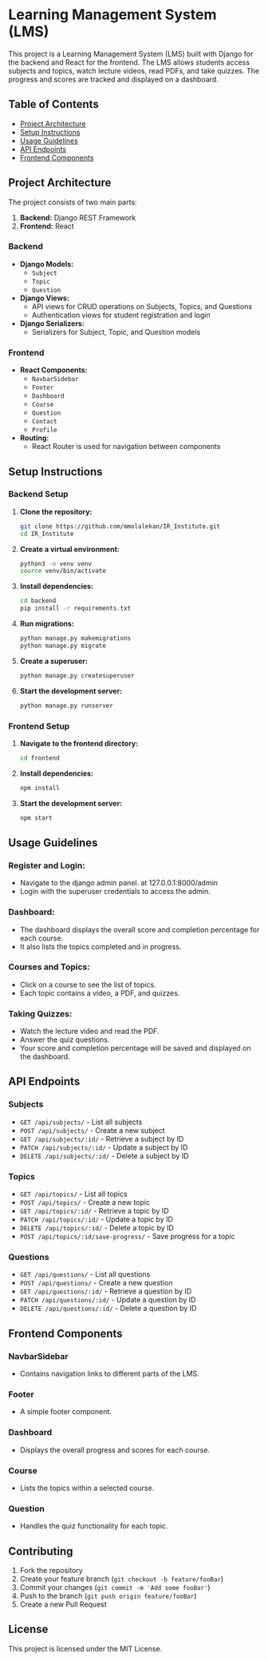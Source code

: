 # Learning Management System (LMS)

This project is a Learning Management System (LMS) built with Django for the backend and React for the frontend. The LMS allows students access subjects and topics, watch lecture videos, read PDFs, and take quizzes. The progress and scores are tracked and displayed on a dashboard.

## Table of Contents

- [Project Architecture](#project-architecture)
- [Setup Instructions](#setup-instructions)
- [Usage Guidelines](#usage-guidelines)
- [API Endpoints](#api-endpoints)
- [Frontend Components](#frontend-components)

## Project Architecture

The project consists of two main parts:
1. **Backend:** Django REST Framework
2. **Frontend:** React

### Backend
- **Django Models:**
  - `Subject`
  - `Topic`
  - `Question`
- **Django Views:**
  - API views for CRUD operations on Subjects, Topics, and Questions
  - Authentication views for student registration and login
- **Django Serializers:**
  - Serializers for Subject, Topic, and Question models

### Frontend
- **React Components:**
  - `NavbarSidebar`
  - `Footer`
  - `Dashboard`
  - `Course`
  - `Question`
  - `Contact`
  - `Profile`
- **Routing:**
  - React Router is used for navigation between components

## Setup Instructions

### Backend Setup

1. **Clone the repository:**
   ```sh
   git clone https://github.com/mmolalekan/IR_Institute.git
   cd IR_Institute

2. **Create a virtual environment:**
   ```sh
   python3 -m venv venv
   source venv/bin/activate
3. **Install dependencies:**
   ```sh
   cd backend
   pip install -r requirements.txt
4. **Run migrations:**
   ```sh
   python manage.py makemigrations
   python manage.py migrate
5. **Create a superuser:**
   ```sh
   python manage.py createsuperuser
6. **Start the development server:**
   ```sh
   python manage.py runserver


### Frontend Setup

1. **Navigate to the frontend directory:**
   ```sh
   cd frontend

2. **Install dependencies:**
   ```sh
   npm install
3. **Start the development server:**
   ```sh
   npm start

## Usage Guidelines

### Register and Login:
- Navigate to the django admin panel. at 127.0.0.1:8000/admin
- Login with the superuser credentials to access the admin.

### Dashboard:
- The dashboard displays the overall score and completion percentage for each course.
- It also lists the topics completed and in progress.

### Courses and Topics:
- Click on a course to see the list of topics.
- Each topic contains a video, a PDF, and quizzes.

### Taking Quizzes:
- Watch the lecture video and read the PDF.
- Answer the quiz questions.
- Your score and completion percentage will be saved and displayed on the dashboard.

## API Endpoints

### Subjects
- `GET /api/subjects/` - List all subjects
- `POST /api/subjects/` - Create a new subject
- `GET /api/subjects/:id/` - Retrieve a subject by ID
- `PATCH /api/subjects/:id/` - Update a subject by ID
- `DELETE /api/subjects/:id/` - Delete a subject by ID

### Topics
- `GET /api/topics/` - List all topics
- `POST /api/topics/` - Create a new topic
- `GET /api/topics/:id/` - Retrieve a topic by ID
- `PATCH /api/topics/:id/` - Update a topic by ID
- `DELETE /api/topics/:id/` - Delete a topic by ID
- `POST /api/topics/:id/save-progress/` - Save progress for a topic

### Questions
- `GET /api/questions/` - List all questions
- `POST /api/questions/` - Create a new question
- `GET /api/questions/:id/` - Retrieve a question by ID
- `PATCH /api/questions/:id/` - Update a question by ID
- `DELETE /api/questions/:id/` - Delete a question by ID

## Frontend Components

### NavbarSidebar
- Contains navigation links to different parts of the LMS.

### Footer
- A simple footer component.

### Dashboard
- Displays the overall progress and scores for each course.

### Course
- Lists the topics within a selected course.

### Question
- Handles the quiz functionality for each topic.

## Contributing

1. Fork the repository
2. Create your feature branch (`git checkout -b feature/fooBar`)
3. Commit your changes (`git commit -m 'Add some fooBar'`)
4. Push to the branch (`git push origin feature/fooBar`)
5. Create a new Pull Request

## License

This project is licensed under the MIT License.
